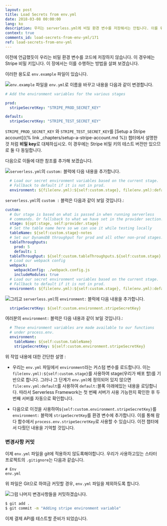 ```yaml
---
layout: post
title: Load Secrets from env.yml
date: 2018-03-08 00:00:00
lang: ko
description: 우리는 serverless.yml에 비밀 환경 변수를 저장해서는 안됩니다. 이를 위해 소스 버전관리에 체크인되지 않는 env.yml 파일을 생성합니다. 그리고 이 파일을 serverless.yml에서 로드합니다. 
context: true
comments_id: load-secrets-from-env-yml/171
ref: load-secrets-from-env-yml
---
```


이전에 언급했듯이 우리는 비밀 환경 변수를 코드에 저장하지 않습니다. 이 경우에는 Stripe 비밀 키입니다. 이 장에서는 이를 수행하는 방법을 살펴 보겠습니다.

이러한 용도로 `env.example` 파일이 있습니다.

<img class="code-marker" src="/assets/s.png" />`env.example` 파일을 `env.yml`로 이름을 바꾸고 내용을 다음과 같이 변경합니다.

``` yml
# Add the environment variables for the various stages

prod:
  stripeSecretKey: "STRIPE_PROD_SECRET_KEY"

default:
  stripeSecretKey: "STRIPE_TEST_SECRET_KEY"
```

`STRIPE_PROD_SECRET_KEY` 와 `STRIPE_TEST_SECRET_KEY`를 [Setup a Stripe account]({% link _chapters/setup-a-stripe-account.md %}) 챕터에서 설명한 것 처럼 **비밀 key**로 대체하십시오. 이 경우에는 Stripe 비밀 키의 테스트 버전만 있으므로 둘 다 동일합니다.

다음으로 이들에 대한 참조를 추가해 보겠습니다.

<img class="code-marker" src="/assets/s.png" />`serverless.yml`의 `custom:` 블럭에 다음 내용을 추가합니다.

``` yml
  # Load our secret environment variables based on the current stage.
  # Fallback to default if it is not in prod.
  environment: ${file(env.yml):${self:custom.stage}, file(env.yml):default}
```

`serverless.yml`의 `custom :` 블럭은 다음과 같이 보일 것입니다.:

``` yml
custom:
  # Our stage is based on what is passed in when running serverless
  # commands. Or fallsback to what we have set in the provider section.
  stage: ${opt:stage, self:provider.stage}
  # Set the table name here so we can use it while testing locally
  tableName: ${self:custom.stage}-notes
  # Set our DynamoDB throughput for prod and all other non-prod stages.
  tableThroughputs:
    prod: 5
    default: 1
  tableThroughput: ${self:custom.tableThroughputs.${self:custom.stage}, self:custom.tableThroughputs.default}
  # Load our webpack config
  webpack:
    webpackConfig: ./webpack.config.js
    includeModules: true
  # Load our secret environment variables based on the current stage.
  # Fallback to default if it is not in prod.
  environment: ${file(env.yml):${self:custom.stage}, file(env.yml):default}
```

<img class="code-marker" src="/assets/s.png" />그리고 `serverless.yml`의 `environment:` 블럭에 다음 내용을 추가합니다. 

``` yml
  stripeSecretKey: ${self:custom.environment.stripeSecretKey}
```

여러분의 `environment:` 블럭은 다음 내용과 같이 보일 것입니다.:

``` yml
  # These environment variables are made available to our functions
  # under process.env.
  environment:
    tableName: ${self:custom.tableName}
    stripeSecretKey: ${self:custom.environment.stripeSecretKey}
```

위 작업 내용에 대한 간단한 설명 :

- 우리는 `env.yml` 파일에서 `environment`라는 커스텀 변수를 로드합니다. 이는 `file(env.yml):${self:custom.stage}`를 사용하여 stage(우리가 배포 할)를 기반으로 합니다. 그러나 그 단계가 `env.yml`에 정의되어 있지 않으면 `file:env.yml:default`를 사용하여 `default:`블록 아래에있는 내용을 로딩합니다. 따라서 Serverless Framework는 첫 번째 서버가 사용 가능한지 확인한 후 두 번째 서버를 자동으로 확인합니다.

- 다음으로 이것을 사용하여`${self:custom.environment.stripeSecretKey}`를 `environment:` 블럭에 `stripeSecretKey`를 환경 변수에 추가합니다. 이를 통해 람다 함수에서 `process.env.stripeSecretKey`로 사용할 수 있습니다. 이전 챕터에서 다뤘던 내용을 기억할 것입니다.

### 변경사항 커밋

이제 `env.yml` 파일을 git에 적용하지 않도록해야합니다. 우리가 사용하고있는 스타터 프로젝트의 `.gitignore`는 다음과 같습니다.

```
# Env
env.yml
```

위 파일은 Git으로 하여금 커밋할 경우, `env.yml` 파일을 제외하도록 합니다.

<img class="code-marker" src="/assets/s.png" />그럼 나머지 변경사항들을 커밋하겠습니다.

``` bash
$ git add .
$ git commit -m "Adding stripe environment variable"
```

이제 결제 API를 테스트할 준비가 되었습니다.
